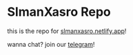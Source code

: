 # SlmanXasro Repo
this is the repo for [slmanxasro.netlify.app](https://slmanxasro.netlify.app)!

wanna chat? join our [telegram](https://t.me/SlmanXasro)! 
